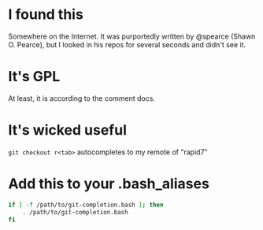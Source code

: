 # I found this

Somewhere on the Internet. It was purportedly written by @spearce (Shawn
O. Pearce), but I looked in his repos for several seconds and didn't see
it.

# It's GPL

At least, it is according to the comment docs.

# It's wicked useful

`git checkout r<tab>` autocompletes to my remote of "rapid7"

# Add this to your .bash_aliases

````bash
if [ -f /path/to/git-completion.bash ]; then
    . /path/to/git-completion.bash
fi
````
